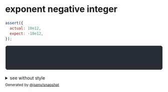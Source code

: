 # exponent negative integer

```js
assert({
  actual: 10e12,
  expect: -10e12,
});
```

![img](throw.svg)

<details>
  <summary>see without style</summary>

```console
AssertionError: actual and expect are different

actual:  10_000_000_000_000
expect: -10_000_000_000_000
```

</details>


<sub>
  Generated by <a href="https://github.com/jsenv/core/tree/main/packages/independent/snapshot">@jsenv/snapshot</a>
</sub>